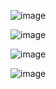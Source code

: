 ![image](https://user-images.githubusercontent.com/109639975/201847364-bca0b6ef-06e6-415c-8196-3bb0f8ed9de8.png)

![image](https://user-images.githubusercontent.com/109639975/202055358-d40c04c1-5a17-48fd-a410-2b640d2355d0.png)

![image](https://user-images.githubusercontent.com/109639975/202074760-3b4bb6b4-9fe9-43d5-a28b-8e6052a431c0.png)


![image](https://user-images.githubusercontent.com/109639975/202077393-c464faa6-110f-476e-bb64-4a5dd96cda0d.png)